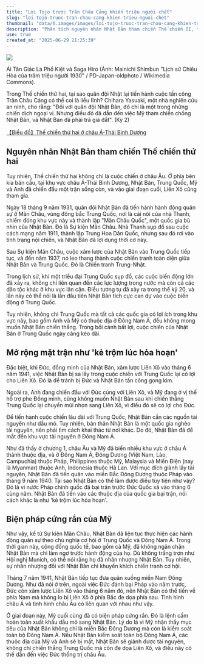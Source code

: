 ```yaml
---
title: "Lời Tojo trước Trân Châu Cảng khiến triệu người chết"
slug: "loi-tojo-truoc-tran-chau-cang-khien-trieu-nguoi-chet"
thumbnail: "data/6.images/images/loi-tojo-truoc-tran-chau-cang-khien-trieu-nguoi-chet.webp"
description: "Phân tích nguyên nhân Nhật Bản tham chiến Thế chiến II, từ sự kiện Mãn Châu đến mở rộng xuống Đông Nam Á, lệnh cấm vận dầu mỏ của Mỹ và dẫn tới Trân Châu Cảng."
use: true
created_at: "2025-06-29 21:25:39"
---
```


![](/images/20250629-00097217-president-000-4-view.webp)

Ái Tân Giác La Phổ Kiệt và Saga Hiro (Ảnh: Mainichi Shimbun "Lịch sử Chiêu Hòa của trăm triệu người 1930" / PD-Japan-oldphoto / Wikimedia Commons).

Trong Thế chiến thứ hai, tại sao quân đội Nhật lại tiến hành cuộc tấn công Trân Châu Cảng có thể coi là liều lĩnh? Chihara Yasuaki, một nhà nghiên cứu an ninh, cho rằng: "Đối với quân đội Nhật Bản, đó chỉ là một trong những chiến dịch ngoại vi. Nhưng điều đó đã dẫn đến việc Mỹ tham chiến chống Nhật Bản, và Nhật Bản đã phải trả giá đắt". (Kỳ 2)

[【Biểu đồ】Thế chiến thứ hai ở châu Á-Thái Bình Dương](https://president.jp/articles/photo/97217?pn=3&cx_referrertype=yahoo&yhref=20250629-00097217-president-soci)

## Nguyên nhân Nhật Bản tham chiến Thế chiến thứ hai

Tuy nhiên, Thế chiến thứ hai không chỉ là cuộc chiến ở châu Âu. Ở phía bên kia bán cầu, tại khu vực châu Á-Thái Bình Dương, Nhật Bản, Trung Quốc, Mỹ và Anh đã chiến đấu một trận sống còn, và vào giai đoạn cuối, Liên Xô cũng tham gia.

Ngày 18 tháng 9 năm 1931, quân đội Nhật Bản đã tiến hành hành động quân sự ở Mãn Châu, vùng đông bắc Trung Quốc, nơi là cái nôi của nhà Thanh, chiếm đóng khu vực này và thành lập "Mãn Châu Quốc", một quốc gia bù nhìn của Nhật Bản. Đó là Sự kiện Mãn Châu. Nhà Thanh sụp đổ sau cuộc cách mạng năm 1911, thành lập Trung Hoa Dân Quốc, nhưng sau đó rơi vào tình trạng nội chiến, và Nhật Bản đã lợi dụng thời cơ này.

Sau Sự kiện Mãn Châu, cuộc xâm lược của Nhật Bản vào Trung Quốc tiếp tục, và đến năm 1937, nó leo thang thành cuộc chiến tranh toàn diện giữa Nhật Bản và Trung Quốc. Đó là Chiến tranh Trung-Nhật.

Trong lịch sử, khi một triều đại Trung Quốc sụp đổ, các cuộc biến động lớn đã xảy ra, không chỉ liên quan đến các lực lượng trong nước mà còn cả các dân tộc khác ở khu vực lân cận. Điều tương tự đã xảy ra trong thế kỷ 20, và lần này có thể nói là lần đầu tiên Nhật Bản tích cực can dự vào cuộc biến động ở Trung Quốc.

Tuy nhiên, không chỉ Trung Quốc mà tất cả các quốc gia có lợi ích trong khu vực này, bao gồm Anh và Mỹ có thuộc địa ở Đông Nam Á, đều không mong muốn Nhật Bản chiến thắng. Trong bối cảnh bất lợi, cuộc chiến của Nhật Bản ở Trung Quốc ngày càng kéo dài.

## Mở rộng mặt trận như 'kẻ trộm lúc hỏa hoạn'

Đặc biệt, khi Đức, đồng minh của Nhật Bản, xâm lược Liên Xô vào tháng 6 năm 1941, việc Nhật Bản bị sa lầy trong cuộc chiến với Trung Quốc lại có lợi cho Liên Xô. Đó là để tránh bị Đức và Nhật Bản tấn công gọng kìm.

Ngoài ra, Anh đang chiến đấu với Đức cùng với Liên Xô, và Mỹ đang ở vị thế hỗ trợ phe Đồng minh, cũng không muốn Nhật Bản sau khi chiến thắng Trung Quốc lại chuyển mũi nhọn sang Liên Xô, vì điều đó sẽ có lợi cho Đức.

Để tiến hành cuộc chiến lâu dài với Trung Quốc, Nhật Bản cần các nguồn tài nguyên như dầu mỏ. Tuy nhiên, bản thân Nhật Bản là một quốc gia nghèo tài nguyên, nên phải tìm cách khai thác từ nơi khác. Do đó, Nhật Bản đã để mắt đến khu vực tài nguyên ở Đông Nam Á.

Như đã thấy ở chương 1, châu Âu và Mỹ đã biến nhiều khu vực ở châu Á thành thuộc địa, và ở Đông Nam Á, Đông Dương (Việt Nam, Lào, Campuchia) thuộc Pháp, Philippines thuộc Mỹ, Malaysia và Miến Điện (nay là Myanmar) thuộc Anh, Indonesia thuộc Hà Lan. Với mục đích giành lấy tài nguyên, Nhật Bản đã tiến quân vào miền Bắc Đông Dương thuộc Pháp vào tháng 9 năm 1940. Tại sao Nhật Bản có thể làm được điều tùy tiện như vậy? Đó là vì nước Pháp chính quốc đã bại trận trước Đức Quốc xã vào tháng 6 cùng năm. Nhật Bản đã tiến vào các thuộc địa của quốc gia bại trận, nói cách khác là như 'kẻ trộm lúc hỏa hoạn'.

## Biện pháp cứng rắn của Mỹ

Như vậy, kể từ Sự kiện Mãn Châu, Nhật Bản đã liên tục thực hiện các hành động quân sự theo chủ nghĩa cơ hội ở Trung Quốc và Đông Nam Á. Trong thời gian này, cộng đồng quốc tế, bao gồm cả Mỹ, đã không ngăn chặn Nhật Bản mà chỉ làm ngơ trước hành động của họ. Dù không trắng trợn như Hội nghị Munich, có thể nói rằng họ đã nhân nhượng Nhật Bản. Tuy nhiên, sự nhân nhượng đối với Nhật Bản chỉ khuyến khích chiến tranh cơ hội.

Tháng 7 năm 1941, Nhật Bản tiếp tục đưa quân xuống miền Nam Đông Dương. Như đã nói ở trên, ngoài việc Đức đánh bại Pháp vào năm trước, Đức còn xâm lược Liên Xô vào tháng 6 năm đó, nên Nhật Bản có thể tiến về phía Nam mà không lo bị Liên Xô ở phía Bắc đe dọa phía sau. Tình hình châu Á và tình hình châu Âu có liên quan với nhau như vậy.

Ở giai đoạn này, Mỹ cuối cùng đã có biện pháp cứng rắn. Đó là lệnh cấm hoàn toàn xuất khẩu dầu mỏ sang Nhật Bản. Lý do là vì Mỹ nhận thấy mục tiêu của Nhật Bản không chỉ là miền Bắc Đông Dương mà còn là kiểm soát toàn bộ Đông Nam Á. Nếu Nhật Bản kiểm soát toàn bộ Đông Nam Á, các thuộc địa của Mỹ và Anh sẽ bị mất, Nhật Bản sẽ giành được tài nguyên, không chỉ chiến thắng Trung Quốc mà còn đe dọa Liên Xô, và điều này có thể dẫn đến việc Đức thống trị châu Âu.
